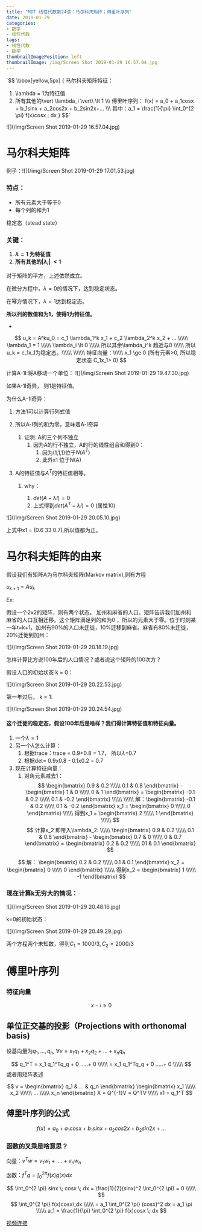 ```yaml
---
title: "MIT 线性代数第24讲：马尔科夫矩阵；傅里叶序列"
date: 2019-01-29
categories:
- 数学
- 线性代数
tags:
- 线性代数
- 数学
thumbnailImagePosition: left
thumbnailImage: /img/Screen Shot 2019-01-29 16.57.04.jpg
---
```


`$$ \bbox[yellow,5px]
{
马尔科夫矩阵特征： 
1. \lambda = 1为特征值 
2. 所有其他的\vert \lambda_i \vert\ \lt 1 \\\\\\
傅里叶序列：
f(x) = a_0 + a_1cosx + b_1sinx + a_2cos2x + b_2sin2x+... \\\\\\
其中：a_1 = \frac{1}{\pi} \int_0^{2 \pi} f(x)cosx \; dx
}
$$`
<!--more-->

![](/img/Screen Shot 2019-01-29 16.57.04.jpg)



# 马尔科夫矩阵

例子：![](/img/Screen Shot 2019-01-29 17.01.53.jpg)

### 特点：

- 所有元素大于等于0
- 每个列的和为1

稳定态（stead state）

### 关键：

1. **$\lambda = 1$ 为特征值**
2. **所有其他的$\vert \lambda_i \vert\ \lt 1$**

对于矩阵的平方，上述依然成立。



在微分方程中，$\lambda=0$的情况下，达到稳定状态。

在幂方情况下，$\lambda=1$达到稳定态。

**所以列的数值和为1，使得1为特征值。**

- 




$$
u_k = A^ku_0 = c_1 \lambda_1^k x_1 + c_2 \lambda_2^k x_2 + ... \\\\\\
\lambda_1 = 1 \\\\\\
\lambda_i \lt 0 \\\\\\
所以其余\lambda_i^k 趋近与0 \\\\\\
所以u_k = c_1x_1为稳定态。\\\\\\
\\\\\\\
特征向量：\\\\\\
x_1 \ge 0 (所有元素>0, 所以稳定状态 C_1x_1> 0)
$$

计算A-1I:将A移动一个单位：
![](/img/Screen Shot 2019-01-29 19.47.30.jpg)

如果A-1I奇异， 则1是特征值。

为什么A-1I奇异：

1. 方法1可以计算行列式值

2. 所以A-I列的和为零，意味着A-I奇异

   1. 证明: A的三个列不独立
      1. 因为A的行不独立，A的行的线性组合和得到0：
         1. 因为(1,1,1)位于$N(A^T)$
         2. 此外x1 位于N(A)

3. A的特征值与$A^T$的特征值相等。

   1. why：

      1. $det(A-\lambda I) = 0$
      2. 上式得到$det(A^T-\lambda I)=0$ (属性10)

![](/img/Screen Shot 2019-01-29 20.05.10.jpg)

上式中x1 = (0.6 33 0.7),所以值都为正。

# 马尔科夫矩阵的由来

假设我们有矩阵A为马尔科夫矩阵(Markov matrix),则有方程

$u_{k+1} = Au_k$

Ex:

假设一个2x2的矩阵，则有两个状态。 加州和麻省的人口。矩阵告诉我们加州和麻省的人口互相迁移。这个矩阵满足列的和为0 ，所以的元素大于零。位于时刻某一年t=k+1，加州有90%的人口未迁徙，10%迁移到麻省。麻省有80%未迁徙，20%迁徙到加州：

![](/img/Screen Shot 2019-01-29 20.18.19.jpg)

怎样计算比方说100年后的人口情况？或者说这个矩阵的100次方？

假设人口的初始状态 k = 0：

![](/img/Screen Shot 2019-01-29 20.22.53.jpg)

第一年过后， k = 1:

![](/img/Screen Shot 2019-01-29 20.24.54.jpg)

#### 这个迁徙的稳定态，假设100年后是啥样？我们得计算特征值和特征向量。

1. 一个$\lambda = 1$
2. 另一个$\lambda$怎么计算：
   1. 根据trace：trace = 0.9+0.8 = 1.7， 所以$\lambda$=0.7
   2. 根据det= 0.9x0.8 - 0.1x0.2 = 0.7
3. 现在计算特征向量：
   1. 对角元素减去1：
$$
\begin{bmatrix}
0.9 & 0.2 \\\\\\
0.1 & 0.8
\end{bmatrix} - 
\begin{bmatrix}
1 & 0 \\\\\\
0 & 1
\end{bmatrix} =
\begin{bmatrix}
-0.1 & 0.2 \\\\\\
0.1 & -0.2
\end{bmatrix} \\\\\\
\\\\\\
解：\begin{bmatrix}
-0.1 & 0.2 \\\\\\
0.1 & -0.2
\end{bmatrix} 
x_1 = 
\begin{bmatrix}
0 \\\\\\
0
\end{bmatrix} \\\\\\
得到x_1 = \begin{bmatrix}
2 \\\\\\
1
\end{bmatrix} \\\\\\
$$
$$
计算x_2 即带入\lambda_2: \\\\\\
\begin{bmatrix}
0.9 & 0.2 \\\\\\
0.1 & 0.8
\end{bmatrix} - 
\begin{bmatrix}
0.7 & 0 \\\\\\
0 & 0.7
\end{bmatrix} =
\begin{bmatrix}
0.2 & 0.2 \\\\\\
01 & 0.1
\end{bmatrix}
$$

$$
解：
\begin{bmatrix}
0.2 & 0.2 \\\\\\
0.1 & 0.1
\end{bmatrix} 
x_2 = 
\begin{bmatrix}
0 \\\\\\
0
\end{bmatrix} \\\\\\
得到x_2 = 
\begin{bmatrix}
1 \\\\\\
-1
\end{bmatrix}
$$
### 现在计算k无穷大的情况：

![](/img/Screen Shot 2019-01-29 20.48.16.jpg)

k=0的初始状态：

![](/img/Screen Shot 2019-01-29 20.49.29.jpg)

两个方程两个未知数，得到$C_1 = 1000/3, C_2 = 2000/3$



# 傅里叶序列

### 特征向量

$$
x-i \ge 0
$$


## 单位正交基的投影（Projections with orthonomal basis)

设基向量为$q_1, ..., q_n$, $\forall v = x_1q_1 + x_2q_2+ ...+x_nq_n$

$$
 q_1^T = x_1 q_1^Tq_q + 0 .....+ 0 \\\\\\
 =  x_1 q_1^Tq_q + 0 .....+ 0 \\\\\\
$$
 或者用矩阵表述

$$
 v = \begin{bmatrix}
 q_1 & ... & q_n
 \end{bmatrix}
 \begin{bmatrix}
 x_1 \\\\\\
 x_2 \\\\\\\
 ...  \\\\\\
 x_n
 \end{bmatrix}
 X = Q^{-1}V = Q^TV \\\\\\
 x1 = q_1^T
$$

## 傅里叶序列的公式

$$
f(x) = a_0 + a_1cosx + b_1sinx + a_2cos2x + b_2sin2x+...
$$

### 函数的叉乘是啥意思？
向量：$v^Tw = v_1w_1+.... + v_nw_n$

函数：$f^Tg = \int_0^{2 \pi} f(x)g(x)dx$

$$
\int_0^{2 \pi} sinx \; cosx \; dx = \frac{1}{2}(sinx)^2 \int_0^{2 \pi} = 0 \\\\\\
$$
$$
\int_0^{2 \pi} f(x)cosx\;dx \\\\\\
= a_1 \int_0^{2 \pi} (cosx)^2 dx = a_1 \pi \\\\\\
a_1 = \frac{1}{\pi} \int_0^{2 \pi} f(x)cosx \; dx
$$

[视频连接](https://www.youtube.com/watch?v=8MF3pz-oYHo&t=30s)

